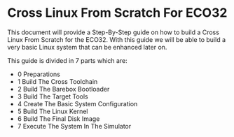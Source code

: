 # Cross Linux From Scratch For ECO32

This document will provide a Step-By-Step guide on how to build a Cross Linux From Scratch for the ECO32.
With this guide we will be able to build a very basic Linux system that can be enhanced later on.

This guide is divided in 7 parts which are:
* 0 Preparations
* 1 Build The Cross Toolchain
* 2 Build The Barebox Bootloader
* 3 Build The Target Tools
* 4 Create The Basic System Configuration
* 5 Build The Linux Kernel
* 6 Build The Final Disk Image
* 7 Execute The System In The Simulator
